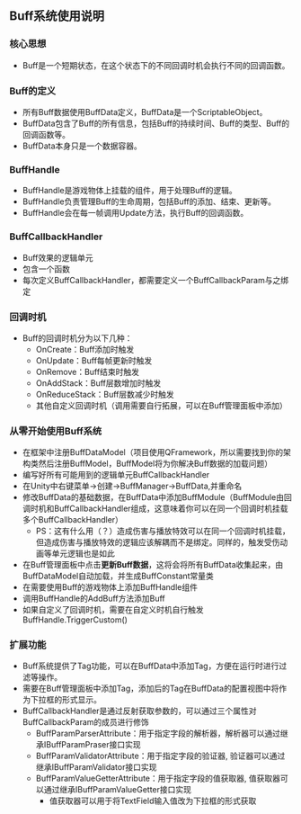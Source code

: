 ## Buff系统使用说明
### 核心思想
  + Buff是一个短期状态，在这个状态下的不同回调时机会执行不同的回调函数。
### Buff的定义
  + 所有Buff数据使用BuffData定义，BuffData是一个ScriptableObject。
  + BuffData包含了Buff的所有信息，包括Buff的持续时间、Buff的类型、Buff的回调函数等。
  + BuffData本身只是一个数据容器。
### BuffHandle
  + BuffHandle是游戏物体上挂载的组件，用于处理Buff的逻辑。
  + BuffHandle负责管理Buff的生命周期，包括Buff的添加、结束、更新等。
  + BuffHandle会在每一帧调用Update方法，执行Buff的回调函数。
### BuffCallbackHandler
  + Buff效果的逻辑单元
  + 包含一个函数
  + 每次定义BuffCallbackHandler，都需要定义一个BuffCallbackParam与之绑定
### 回调时机
  + Buff的回调时机分为以下几种：
    - OnCreate：Buff添加时触发
    - OnUpdate：Buff每帧更新时触发
    - OnRemove：Buff结束时触发
    - OnAddStack：Buff层数增加时触发
    - OnReduceStack：Buff层数减少时触发
    - 其他自定义回调时机（调用需要自行拓展，可以在Buff管理面板中添加）
### 从零开始使用Buff系统
  + 在框架中注册BuffDataModel（项目使用QFramework，所以需要找到你的架构类然后注册BuffModel，BuffModel将为你解决Buff数据的加载问题）
  + 编写好所有可能用到的逻辑单元BuffCallbackHandler
  + 在Unity中右键菜单->创建->BuffManager->BuffData,并重命名
  + 修改BuffData的基础数据，在BuffData中添加BuffModule（BuffModule由回调时机和BuffCallbackHandler组成，这意味着你可以在同一个回调时机挂载多个BuffCallbackHandler）
    + PS：这有什么用（？）造成伤害与播放特效可以在同一个回调时机挂载，但造成伤害与播放特效的逻辑应该解耦而不是绑定。同样的，触发受伤动画等单元逻辑也是如此
  + 在Buff管理面板中点击**更新Buff数据**，这将会将所有BuffData收集起来，由BuffDataModel自动加载，并生成BuffConstant常量类
  + 在需要使用Buff的游戏物体上添加BuffHandle组件
  + 调用BuffHandle的AddBuff方法添加Buff
  + 如果自定义了回调时机，需要在自定义时机自行触发BuffHandle.TriggerCustom()
### 扩展功能
  + Buff系统提供了Tag功能，可以在BuffData中添加Tag，方便在运行时进行过滤等操作。
  + 需要在Buff管理面板中添加Tag，添加后的Tag在BuffData的配置视图中将作为下拉框的形式显示。
  + BuffCallbackHandler是通过反射获取参数的，可以通过三个属性对BuffCallbackParam的成员进行修饰
    + BuffParamParserAttribute：用于指定字段的解析器，解析器可以通过继承IBuffParamPraser接口实现
    + BuffParamValidatorAttribute：用于指定字段的验证器, 验证器可以通过继承IBuffParamValidator接口实现
    + BuffParamValueGetterAttribute：用于指定字段的值获取器, 值获取器可以通过继承IBuffParamValueGetter接口实现
      + 值获取器可以用于将TextField输入值改为下拉框的形式获取
  
